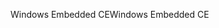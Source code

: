 <span data-ttu-id="01210-101">Windows Embedded CE</span><span class="sxs-lookup"><span data-stu-id="01210-101">Windows Embedded CE</span></span>